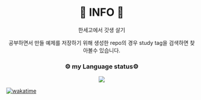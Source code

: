 <h1 align="center">🚀 INFO 🚀</h1>

<p align="center">
한세고에서 갓생 살기  
  
<p align="center">
공부하면서 만들 예제를 저장하기 위해 생성한 repo의 경우 study tag을 검색하면 찾아볼수 있습니다.

<h3 align="center">⚙️ my Language status⚙️</h3>

<p align="center">

<img src="https://wakatime.com/share/@minpeter/068493b5-2aae-4c4c-b363-7b0b37d6b104.svg"/>


[![wakatime](https://wakatime.com/badge/user/69a8fade-85c4-407b-b9cf-6c6083d110da.svg)](https://wakatime.com/@69a8fade-85c4-407b-b9cf-6c6083d110da)
